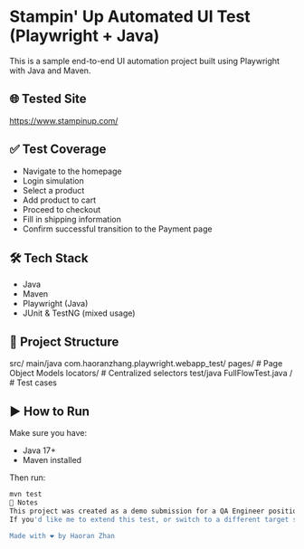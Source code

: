 # Stampin' Up Automated UI Test (Playwright + Java)

This is a sample end-to-end UI automation project built using Playwright with Java and Maven.

## 🌐 Tested Site
https://www.stampinup.com/

## ✅ Test Coverage

- Navigate to the homepage  
- Login simulation  
- Select a product  
- Add product to cart  
- Proceed to checkout  
- Fill in shipping information  
- Confirm successful transition to the Payment page

## 🛠 Tech Stack

- Java 
- Maven  
- Playwright (Java)  
- JUnit & TestNG (mixed usage)  

## 📂 Project Structure

src/
    main/java
        com.haoranzhang.playwright.webapp_test/
        pages/ # Page Object Models
        locators/ # Centralized selectors
   test/java
        FullFlowTest.java / # Test cases

## ▶️ How to Run

Make sure you have:
- Java 17+
- Maven installed

Then run:

```bash
mvn test
📌 Notes
This project was created as a demo submission for a QA Engineer position.
If you'd like me to extend this test, or switch to a different target site, feel free to let me know.

Made with ❤️ by Haoran Zhan